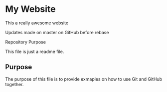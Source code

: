 # My Website

This a really awesome website

Updates made on master on GitHub before rebase

Repository Purpose

This file is just a readme file.

## Purpose

The purpose of this file is to provide exmaples
on how to use Git and GitHub together.
